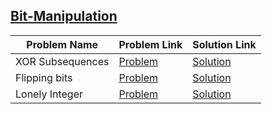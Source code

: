 ## [Bit-Manipulation](https://www.hackerrank.com/domains/algorithms/bit-manipulation)

Problem Name|Problem Link|Solution Link
---|---|---
XOR Subsequences|[Problem](https://www.hackerrank.com/challenges/xor-subsequence/problem)|[Solution](./xor-subsequence.cpp)
Flipping bits|[Problem](https://www.hackerrank.com/challenges/flipping-bits/problem)|[Solution](./flipping-bits.java)
Lonely Integer|[Problem](https://www.hackerrank.com/challenges/lonely-integer/problem)|[Solution](./lonely-integer.php)
